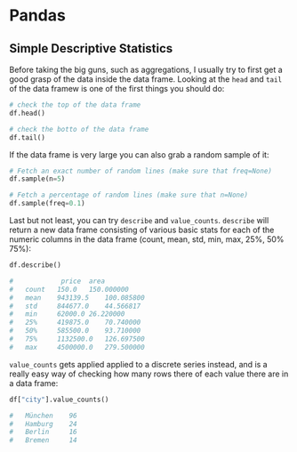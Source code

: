 # Pandas

## Simple Descriptive Statistics

Before taking the big guns, such as aggregations, I usually try to first get a good grasp of the data inside the data frame. Looking at the `head` and `tail` of the data framew is one of the first things you should do:

```python
# check the top of the data frame
df.head()

# check the botto of the data frame
df.tail()
```

If the data frame is very large you can also grab a random sample of it:

```python
# Fetch an exact number of random lines (make sure that freq=None)
df.sample(n=5)

# Fetch a percentage of random lines (make sure that n=None)
df.sample(freq=0.1)
```

Last but not least, you can try `describe` and `value_counts`. `describe` will return a new data frame consisting of various basic stats for each of the numeric columns in the data frame (count, mean, std, min, max, 25%, 50% 75%):

```python
df.describe()

#            price	area
#   count	150.0	150.000000
#   mean	943139.5	100.085800
#   std	    844677.0	44.566817
#   min	    62000.0	26.220000
#   25%	    419875.0	70.740000
#   50%	    585500.0	93.710000
#   75%	    1132500.0	126.697500
#   max	    4500000.0	279.500000
```

`value_counts` gets applied applied to a discrete series instead, and is a really easy way of checking how many rows there of each value there are in a data frame:

```python
df["city"].value_counts()

#   München    96
#   Hamburg    24
#   Berlin     16
#   Bremen     14
```
